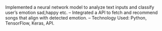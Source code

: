 Implemented a neural network model to analyze text inputs and classify user’s emotion sad,happy etc.
– Integrated a API to fetch and recommend songs that align with detected emotion.
– Technology Used: Python, TensorFlow, Keras, API.
